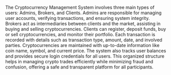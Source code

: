 The Cryptocurrency Management System involves three main types of users: Admins, Brokers, and Clients. Admins are responsible for managing user accounts, verifying transactions, and ensuring system integrity. Brokers act as intermediaries between clients and the market, assisting in buying and selling cryptocurrencies. Clients can register, deposit funds, buy or sell cryptocurrencies, and monitor their portfolio. Each transaction is recorded with details such as transaction type, amount, date, and involved parties. Cryptocurrencies are maintained with up-to-date information like coin name, symbol, and current price. The system also tracks user balances and provides secure login credentials for all users. This organized structure helps in managing crypto trades efficiently while minimizing fraud and confusion, offering a safe and transparent platform for all participants.
